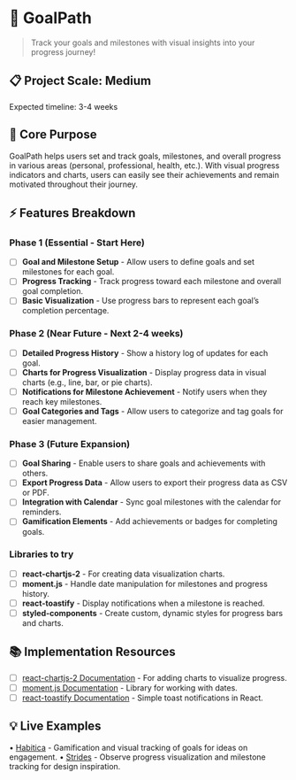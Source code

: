 # 🎯 GoalPath
> Track your goals and milestones with visual insights into your progress journey!

## 📋 Project Scale: Medium
Expected timeline: 3-4 weeks

## 🎯 Core Purpose
GoalPath helps users set and track goals, milestones, and overall progress in various areas (personal, professional, health, etc.). With visual progress indicators and charts, users can easily see their achievements and remain motivated throughout their journey.

## ⚡ Features Breakdown

### Phase 1 (Essential - Start Here)
- [ ] **Goal and Milestone Setup** - Allow users to define goals and set milestones for each goal.
- [ ] **Progress Tracking** - Track progress toward each milestone and overall goal completion.
- [ ] **Basic Visualization** - Use progress bars to represent each goal’s completion percentage.

### Phase 2 (Near Future - Next 2-4 weeks)
- [ ] **Detailed Progress History** - Show a history log of updates for each goal.
- [ ] **Charts for Progress Visualization** - Display progress data in visual charts (e.g., line, bar, or pie charts).
- [ ] **Notifications for Milestone Achievement** - Notify users when they reach key milestones.
- [ ] **Goal Categories and Tags** - Allow users to categorize and tag goals for easier management.

### Phase 3 (Future Expansion)
- [ ] **Goal Sharing** - Enable users to share goals and achievements with others.
- [ ] **Export Progress Data** - Allow users to export their progress data as CSV or PDF.
- [ ] **Integration with Calendar** - Sync goal milestones with the calendar for reminders.
- [ ] **Gamification Elements** - Add achievements or badges for completing goals.

### Libraries to try
- [ ] **react-chartjs-2** - For creating data visualization charts.
- [ ] **moment.js** - Handle date manipulation for milestones and progress history.
- [ ] **react-toastify** - Display notifications when a milestone is reached.
- [ ] **styled-components** - Create custom, dynamic styles for progress bars and charts.

## 📚 Implementation Resources
- [ ] [react-chartjs-2 Documentation](https://react-chartjs-2.js.org/) - For adding charts to visualize progress.
- [ ] [moment.js Documentation](https://momentjs.com/docs/) - Library for working with dates.
- [ ] [react-toastify Documentation](https://www.npmjs.com/package/react-toastify) - Simple toast notifications in React.

## 💡 Live Examples
• [Habitica](https://habitica.com/) - Gamification and visual tracking of goals for ideas on engagement.
• [Strides](https://www.stridesapp.com/) - Observe progress visualization and milestone tracking for design inspiration.